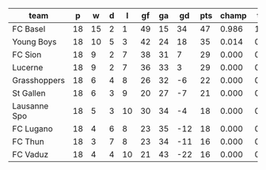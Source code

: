 |     team     | p  | w  | d | l  | gf | ga | gd  | pts | champ | top2  | top3  | top4  |  5-7  | bot4  | bot3  | bot2  |
|--------------|----|----|---|----|----|----|-----|-----|-------|-------|-------|-------|-------|-------|-------|-------|
| FC Basel     | 18 | 15 | 2 |  1 | 49 | 15 |  34 |  47 | 0.986 | 1.000 | 1.000 | 1.000 | 0.000 | 0.000 | 0.000 | 0.000|
| Young Boys   | 18 | 10 | 5 |  3 | 42 | 24 |  18 |  35 | 0.014 | 0.768 | 0.944 | 0.994 | 0.006 | 0.000 | 0.000 | 0.000|
| FC Sion      | 18 |  9 | 2 |  7 | 38 | 31 |   7 |  29 | 0.000 | 0.142 | 0.590 | 0.897 | 0.101 | 0.011 | 0.003 | 0.000|
| Lucerne      | 18 |  9 | 2 |  7 | 36 | 33 |   3 |  29 | 0.000 | 0.087 | 0.409 | 0.819 | 0.175 | 0.020 | 0.006 | 0.002|
| Grasshoppers | 18 |  6 | 4 |  8 | 26 | 32 |  -6 |  22 | 0.000 | 0.002 | 0.023 | 0.109 | 0.673 | 0.401 | 0.218 | 0.100|
| St Gallen    | 18 |  6 | 3 |  9 | 20 | 27 |  -7 |  21 | 0.000 | 0.001 | 0.018 | 0.093 | 0.649 | 0.451 | 0.258 | 0.118|
| Lausanne Spo | 18 |  5 | 3 | 10 | 30 | 34 |  -4 |  18 | 0.000 | 0.001 | 0.012 | 0.058 | 0.591 | 0.561 | 0.352 | 0.177|
| FC Lugano    | 18 |  4 | 6 |  8 | 23 | 35 | -12 |  18 | 0.000 | 0.000 | 0.002 | 0.020 | 0.389 | 0.774 | 0.591 | 0.355|
| FC Thun      | 18 |  3 | 7 |  8 | 23 | 34 | -11 |  16 | 0.000 | 0.000 | 0.001 | 0.011 | 0.302 | 0.830 | 0.686 | 0.479|
| FC Vaduz     | 18 |  4 | 4 | 10 | 21 | 43 | -22 |  16 | 0.000 | 0.000 | 0.000 | 0.001 | 0.113 | 0.953 | 0.886 | 0.768|
